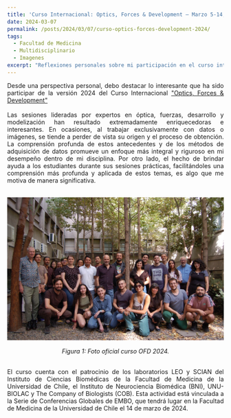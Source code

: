```yaml
---
title: 'Curso Internacional: Optics, Forces & Development – Marzo 5-14, 2024'
date: 2024-03-07
permalink: /posts/2024/03/07/curso-optics-forces-development-2024/
tags:
  - Facultad de Medicina
  - Multidisciplinario
  - Imagenes
excerpt: "Reflexiones personales sobre mi participación en el curso internacional 'Optics, Forces & Development' 2024, destacando el valor de comprender a fondo la adquisición de datos y apoyar el aprendizaje práctico de los estudiantes."
---
```


<div style="text-align: justify;">Desde una perspectiva personal, debo destacar lo interesante que ha sido participar de la versión 2024 del Curso Internacional <a href="https://www.cellmorphodynamics.cl/course2024/" target="_blank">"Optics, Forces & Development"</a> </div>



<br>
<div style="text-align: justify;">Las sesiones lideradas por expertos en óptica, fuerzas, desarrollo y modelización han resultado extremadamente enriquecedoras e interesantes. En ocasiones, al trabajar exclusivamente con datos o imágenes, se tiende a perder de vista su origen y el proceso de obtención. La comprensión profunda de estos antecedentes y de los métodos de adquisición de datos promueve un enfoque más integral y riguroso en mi desempeño dentro de mi disciplina. Por otro lado, el hecho de brindar ayuda a los estudiantes durante sus sesiones prácticas, facilitándoles una comprensión más profunda y aplicada de estos temas, es algo que me motiva de manera significativa.</div><br>
<p align="center">
  <p align="center">
  <img src="/files/OFD_2024.jpeg" alt="Foto oficial curso OFD 2024">
</p>
<p align="center">
  <em>Figura 1: Foto oficial curso OFD 2024.</em>
</p>
<br>
<div style="text-align: justify;">El curso cuenta con el patrocinio de los laboratorios LEO y SCIAN del Instituto de Ciencias Biomédicas de la Facultad de Medicina de la Universidad de Chile, el Instituto de Neurociencia Biomédica (BNI), UNU-BIOLAC y The Company of Biologists (COB). Esta actividad está vinculada a la Serie de Conferencias Globales de EMBO, que tendrá lugar en la Facultad de Medicina de la Universidad de Chile el 14 de marzo de 2024.</div>
<br>
